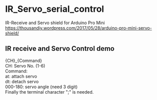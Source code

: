 # IR_Servo_serial_control
IR-Receive and Servo shield for Arduino Pro Mini  
https://thousandiy.wordpress.com/2017/05/28/arduino-pro-mini-servo-shield/

## IR receive and Servo Control demo  
{CH}_{Command}  
 CH: Servo No. (1-6)  
 Command:  
  at: attach servo  
  dt: detach servo  
  000-180: servo angle (need 3 digit)  
 Finally the terminal character ";" is needed.
 
